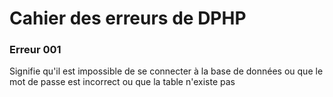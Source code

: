 # Cahier des erreurs de DPHP

### Erreur 001
Signifie qu'il est impossible de se connecter à la base de données ou
que le mot de passe est incorrect ou que la table n'existe pas